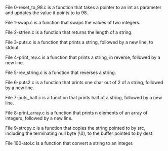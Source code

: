 File 0-reset_to_98.c is a function that takes a pointer to an int as parameter and updates the value it points to to 98.

File 1-swap.c is a function that swaps the values of two integers.

File 2-strlen.c is a function that returns the length of a string.

File 3-puts.c is a function that prints a string, followed by a new line, to stdout.

File 4-print_rev.c is a function that prints a string, in reverse, followed by a new line.

File 5-rev_string.c is a function that reverses a string.

File 6-puts2.c is a function that prints one char out of 2 of a string, followed by a new line.

File 7-puts_half.c is a function that prints half of a string, followed by a new line.

File 8-print_array.c is a function that prints n elements of an array of integers, followed by a new line.

File 9-strcpy.c is a function that copies the string pointed to by src, including the terminating null byte (\0), to the buffer pointed to by dest.

File 100-atoi.c is a function that convert a string to an integer.
